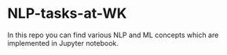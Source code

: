# NLP-tasks-at-WK
In this repo you can find various NLP and ML concepts which are implemented in Jupyter notebook.
